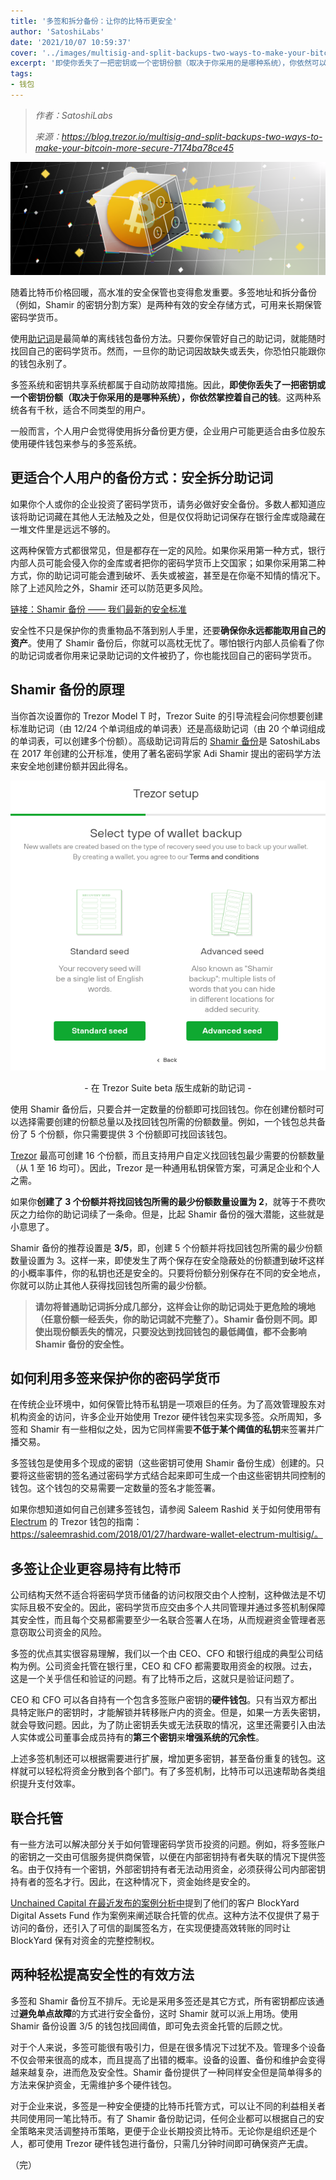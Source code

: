 ```yaml
---
title: '多签和拆分备份：让你的比特币更安全'
author: 'SatoshiLabs'
date: '2021/10/07 10:59:37'
cover: '../images/multisig-and-split-backups-two-ways-to-make-your-bitcoin-more-secure/tEEC6lA.png'
excerpt: '即使你丢失了一把密钥或一个密钥份额（取决于你采用的是哪种系统），你依然可以获取你的密码学货币'
tags:
- 钱包
---
```



> *作者：SatoshiLabs*
> 
> *来源：<https://blog.trezor.io/multisig-and-split-backups-two-ways-to-make-your-bitcoin-more-secure-7174ba78ce45>*



﻿![img](../images/multisig-and-split-backups-two-ways-to-make-your-bitcoin-more-secure/tEEC6lA.png)

随着比特币价格回暖，高水准的安全保管也变得愈发重要。多签地址和拆分备份（例如，Shamir 的密钥分割方案）是两种有效的安全存储方式，可用来长期保管密码学货币。

使用[助记词](https://wiki.trezor.io/Recovery_seed)是最简单的离线钱包备份方法。只要你保管好自己的助记词，就能随时找回自己的密码学货币。然而，一旦你的助记词因故缺失或丢失，你恐怕只能跟你的钱包永别了。

多签系统和密钥共享系统都属于自动防故障措施。因此，**即使你丢失了一把密钥或一个密钥份额（取决于你采用的是哪种系统），你依然掌控着自己的钱**。这两种系统各有千秋，适合不同类型的用户。

一般而言，个人用户会觉得使用拆分备份更方便，企业用户可能更适合由多位股东使用硬件钱包来参与的多签系统。

## 更适合个人用户的备份方式：安全拆分助记词

如果你个人或你的企业投资了密码学货币，请务必做好安全备份。多数人都知道应该将助记词藏在其他人无法触及之处，但是仅仅将助记词保存在银行金库或隐藏在一堆文件里是远远不够的。

这两种保管方式都很常见，但是都存在一定的风险。如果你采用第一种方式，银行内部人员可能会侵入你的金库或者把你的密码学货币上交国家；如果你采用第二种方式，你的助记词可能会遭到破坏、丢失或被盗，甚至是在你毫不知情的情况下。除了上述风险之外，Shamir 还可以防范更多风险。

[链接：Shamir 备份 —— 我们最新的安全标准](https://trezor.io/shamir/)

安全性不只是保护你的贵重物品不落到别人手里，还要**确保你永远都能取用自己的资产**。使用了 Shamir 备份后，你就可以高枕无忧了。哪怕银行内部人员偷看了你的助记词或者你用来记录助记词的文件被扔了，你也能找回自己的密码学货币。

## Shamir 备份的原理

当你首次设置你的 Trezor Model T 时，Trezor Suite 的引导流程会问你想要创建标准助记词（由 12/24 个单词组成的单词表）还是高级助记词（由 20 个单词组成的单词表，可以创建多个份额）。高级助记词背后的 [Shamir 备份](https://github.com/satoshilabs/slips/blob/master/slip-0039.md)是 SatoshiLabs 在 2017 年创建的公开标准，使用了著名密码学家 Adi Shamir 提出的密码学方法来安全地创建份额并因此得名。

![img](../images/multisig-and-split-backups-two-ways-to-make-your-bitcoin-more-secure/Je9beVA.png)

<p style="text-align:center">- 在 Trezor Suite beta 版生成新的助记词 -</p>

使用 Shamir 备份后，只要合并一定数量的份额即可找回钱包。你在创建份额时可以选择需要创建的份额总量以及找回钱包所需的份额数量。例如，一个钱包总共备份了 5 个份额，你只需要提供 3 个份额即可找回该钱包。

[Trezor](https://shop.trezor.io/product/trezor-model-t?utm_source=blog&utm_medium=link&utm_campaign=multi-sig_multi-seed) 最高可创建 16 个份额，而且支持用户自定义找回钱包最少需要的份额数量（从 1 至 16 均可）。因此，Trezor 是一种通用私钥保管方案，可满足企业和个人之需。

如果你**创建了 3 个份额并将找回钱包所需的最少份额数量设置为 2**，就等于不费吹灰之力给你的助记词续了一条命。但是，比起 Shamir 备份的强大潜能，这些就是小意思了。

Shamir 备份的推荐设置是 **3/5**，即，创建 5 个份额并将找回钱包所需的最少份额数量设置为 3。这样一来，即使发生了两个保存在安全隐蔽处的份额遭到破坏这样的小概率事件，你的私钥也还是安全的。只要将份额分别保存在不同的安全地点，你就可以防止其他人获得找回钱包所需的最少份额。

> **请勿将普通助记词拆分成几部分，这样会让你的助记词处于更危险的境地（任意份额一经丢失，你的助记词就不完整了）。Shamir 备份则不同。即使出现份额丢失的情况，只要没达到找回钱包的最低阈值，都不会影响 Shamir 备份的安全性。**

## 如何利用多签来保护你的密码学货币

在传统企业环境中，如何保管比特币私钥是一项艰巨的任务。为了高效管理股东对机构资金的访问，许多企业开始使用 Trezor 硬件钱包来实现多签。众所周知，多签和 Shamir 有一些相似之处，因为它同样需要**不低于某个阈值的私钥**来签署并广播交易。

多签钱包是使用多个现成的密钥（这些密钥可使用 Shamir 备份生成）创建的。只要将这些密钥的签名通过密码学方式结合起来即可生成一个由这些密钥共同控制的钱包。这个钱包的交易需要一定数量的签名才能签署。

如果你想知道如何自己创建多签钱包，请参阅 Saleem Rashid 关于如何使用带有 [Electrum](https://electrum.org/#home) 的 Trezor 钱包的指南：https://saleemrashid.com/2018/01/27/hardware-wallet-electrum-multisig/。


## 多签让企业更容易持有比特币

公司结构天然不适合将密码学货币储备的访问权限交由个人控制，这种做法是不切实际且极不安全的。因此，密码学货币应交由多个人共同管理并通过多签机制保障其安全性，而且每个交易都需要至少一名联合签署人在场，从而规避资金管理者恶意窃取公司资金的风险。

多签的优点其实很容易理解，我们以一个由 CEO、CFO 和银行组成的典型公司结构为例。公司资金托管在银行里，CEO 和 CFO 都需要取用资金的权限。过去，这是一个关乎信任和验证的问题。有了比特币之后，这就只是验证问题了。

CEO 和 CFO 可以各自持有一个包含多签账户密钥的**硬件钱包**。只有当双方都出具特定账户的密钥时，才能解锁并转移账户内的资金。但是，如果一方丢失密钥，就会导致问题。因此，为了防止密钥丢失或无法获取的情况，这里还需要引入由法人实体或公司董事会成员持有的**第三个密钥**来**增强系统的冗余性**。

上述多签机制还可以根据需要进行扩展，增加更多密钥，甚至备份重复的钱包。这样就可以轻松将资金分散到各个部门。有了多签机制，比特币可以迅速帮助各类组织提升支付效率。

## 联合托管

有一些方法可以解决部分关于如何管理密码学货币投资的问题。例如，将多签账户的密钥之一交由可信服务提供商保管，以便在内部密钥持有者失联的情况下提供签名。由于仅持有一个密钥，外部密钥持有者无法动用资金，必须获得公司内部密钥持有者的签名才行。因此，在这种情况下，资金始终是安全的。

[Unchained Capital 在最近发布的案例分析中](https://unchained-capital.com/blog/the-bitcoin-standard-of-custody/)提到了他们的客户 BlockYard Digital Assets Fund 作为案例来阐述联合托管的优点。这种方法不仅提供了易于访问的备份，还引入了可信的副属签名方，在实现便捷高效转账的同时让 BlockYard 保有对资金的完整控制权。

## 两种轻松提高安全性的有效方法

多签和 Shamir 备份互不排斥。无论是采用多签还是其它方式，所有密钥都应该通过**避免单点故障**的方式进行安全备份，这时 Shamir 就可以派上用场。使用 Shamir 备份设置 3/5 的钱包找回阈值，即可免去资金托管的后顾之忧。 

对于个人来说，多签可能很有吸引力，但是在很多情况下过犹不及。管理多个设备不仅会带来很高的成本，而且提高了出错的概率。设备的设置、备份和维护会变得越来越复杂，进而危及安全性。Shamir 备份提供了一种同样安全但是简单得多的方法来保护资金，无需维护多个硬件钱包。

对于企业来说，多签是一种安全便捷的比特币托管方式，可以让不同的利益相关者共同使用同一笔比特币。有了 Shamir 备份助记词，任何企业都可以根据自己的安全策略来灵活调整持币策略，更便于企业长期投资比特币。无论你是组织还是个人，都可使用 Trezor 硬件钱包进行备份，只需几分钟时间即可确保资产无虞。

（完）